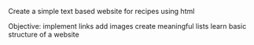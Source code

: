 Create a simple text based website for recipes using html

Objective:
    implement links
    add images
    create meaningful lists
    learn basic structure of a website